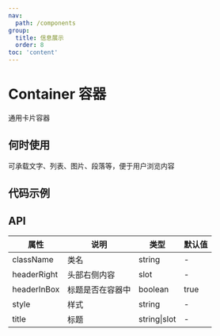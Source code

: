 ```yaml
---
nav:
  path: /components
group:
  title: 信息展示
  order: 8
toc: 'content'
---
```


# Container 容器
通用卡片容器
## 何时使用
可承载文字、列表、图片、段落等，便于用户浏览内容

## 代码示例
<code src='pages/Container/index'></code>



## API
| 属性 | 说明 | 类型 | 默认值 |
| --------- | ------ | ---- | ------ | 
| className | 类名 | string | - |
| headerRight | 头部右侧内容 | slot | - |
| headerInBox | 标题是否在容器中 | boolean | true | 
| style | 样式 | string | - |
| title | 标题 | string\|slot | - | 


